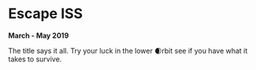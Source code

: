 # Escape ISS

**March - May 2019**

The title says it all.  Try your luck in the lower 🌒rbit  see if you have what it takes to survive.  

